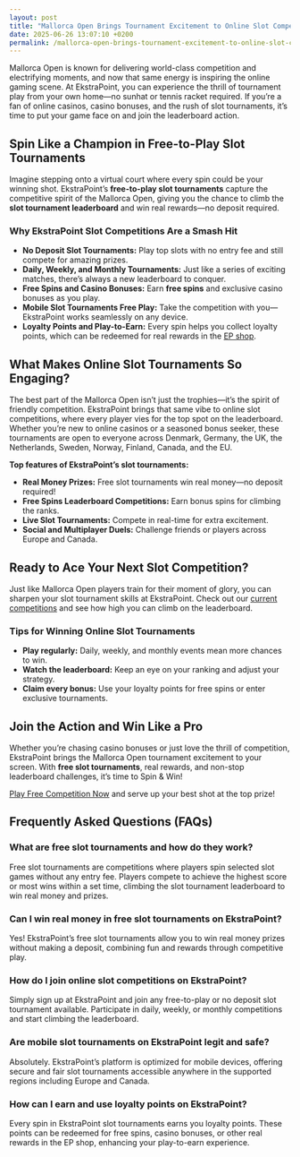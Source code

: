 ```yaml
---
layout: post
title: "Mallorca Open Brings Tournament Excitement to Online Slot Competitions"
date: 2025-06-26 13:07:10 +0200
permalink: /mallorca-open-brings-tournament-excitement-to-online-slot-competitions/
---
```

Mallorca Open is known for delivering world-class competition and electrifying moments, and now that same energy is inspiring the online gaming scene. At EkstraPoint, you can experience the thrill of tournament play from your own home—no sunhat or tennis racket required. If you’re a fan of online casinos, casino bonuses, and the rush of slot tournaments, it’s time to put your game face on and join the leaderboard action.

## Spin Like a Champion in Free-to-Play Slot Tournaments

Imagine stepping onto a virtual court where every spin could be your winning shot. EkstraPoint’s **free-to-play slot tournaments** capture the competitive spirit of the Mallorca Open, giving you the chance to climb the **slot tournament leaderboard** and win real rewards—no deposit required.

### Why EkstraPoint Slot Competitions Are a Smash Hit

- **No Deposit Slot Tournaments:** Play top slots with no entry fee and still compete for amazing prizes.
- **Daily, Weekly, and Monthly Tournaments:** Just like a series of exciting matches, there’s always a new leaderboard to conquer.
- **Free Spins and Casino Bonuses:** Earn **free spins** and exclusive casino bonuses as you play.
- **Mobile Slot Tournaments Free Play:** Take the competition with you—EkstraPoint works seamlessly on any device.
- **Loyalty Points and Play-to-Earn:** Every spin helps you collect loyalty points, which can be redeemed for real rewards in the [EP shop](https://ekstrapoint.com/shop).

## What Makes Online Slot Tournaments So Engaging?

The best part of the Mallorca Open isn’t just the trophies—it’s the spirit of friendly competition. EkstraPoint brings that same vibe to online slot competitions, where every player vies for the top spot on the leaderboard. Whether you’re new to online casinos or a seasoned bonus seeker, these tournaments are open to everyone across Denmark, Germany, the UK, the Netherlands, Sweden, Norway, Finland, Canada, and the EU.

**Top features of EkstraPoint’s slot tournaments:**

- **Real Money Prizes:** Free slot tournaments win real money—no deposit required!
- **Free Spins Leaderboard Competitions:** Earn bonus spins for climbing the ranks.
- **Live Slot Tournaments:** Compete in real-time for extra excitement.
- **Social and Multiplayer Duels:** Challenge friends or players across Europe and Canada.

## Ready to Ace Your Next Slot Competition?

Just like Mallorca Open players train for their moment of glory, you can sharpen your slot tournament skills at EkstraPoint. Check out our [current competitions](https://ekstrapoint.com/competitions) and see how high you can climb on the leaderboard.

### Tips for Winning Online Slot Tournaments

- **Play regularly:** Daily, weekly, and monthly events mean more chances to win.
- **Watch the leaderboard:** Keep an eye on your ranking and adjust your strategy.
- **Claim every bonus:** Use your loyalty points for free spins or enter exclusive tournaments.

## Join the Action and Win Like a Pro

Whether you’re chasing casino bonuses or just love the thrill of competition, EkstraPoint brings the Mallorca Open tournament excitement to your screen. With **free slot tournaments**, real rewards, and non-stop leaderboard challenges, it’s time to Spin & Win!

[Play Free Competition Now](https://ekstrapoint.com/competitions) and serve up your best shot at the top prize!

## Frequently Asked Questions (FAQs)

### What are free slot tournaments and how do they work?

Free slot tournaments are competitions where players spin selected slot games without any entry fee. Players compete to achieve the highest score or most wins within a set time, climbing the slot tournament leaderboard to win real money and prizes.

### Can I win real money in free slot tournaments on EkstraPoint?

Yes! EkstraPoint’s free slot tournaments allow you to win real money prizes without making a deposit, combining fun and rewards through competitive play.

### How do I join online slot competitions on EkstraPoint?

Simply sign up at EkstraPoint and join any free-to-play or no deposit slot tournament available. Participate in daily, weekly, or monthly competitions and start climbing the leaderboard.

### Are mobile slot tournaments on EkstraPoint legit and safe?

Absolutely. EkstraPoint’s platform is optimized for mobile devices, offering secure and fair slot tournaments accessible anywhere in the supported regions including Europe and Canada.

### How can I earn and use loyalty points on EkstraPoint?

Every spin in EkstraPoint slot tournaments earns you loyalty points. These points can be redeemed for free spins, casino bonuses, or other real rewards in the EP shop, enhancing your play-to-earn experience.

<script type="application/ld+json">
{
  "@context": "https://schema.org",
  "@type": "BlogPosting",
  "headline": "Mallorca Open Brings Tournament Excitement to Online Slot Competitions",
  "description": "Discover how EkstraPoint channels the excitement of the Mallorca Open into thrilling free-to-play slot tournaments with real rewards, no deposit bonuses, and leaderboard challenges across Europe and Canada.",
  "url": "https://ekstrapoint.com/competitions",
  "datePublished": "2024-06-01",
  "dateModified": "2024-06-01",
  "author": {
    "@type": "Person",
    "name": "EkstraPoint"
  },
  "publisher": {
    "@type": "Person",
    "name": "EkstraPoint"
  },
  "mainEntityOfPage": {
    "@type": "WebPage",
    "@id": "https://ekstrapoint.com/competitions"
  }
}
</script>

<script type="application/ld+json">
{
  "@context": "https://schema.org",
  "@type": "FAQPage",
  "mainEntity": [
    {
      "@type": "Question",
      "name": "What are free slot tournaments and how do they work?",
      "acceptedAnswer": {
        "@type": "Answer",
        "text": "Free slot tournaments are competitions where players spin selected slot games without any entry fee. Players compete to achieve the highest score or most wins within a set time, climbing the slot tournament leaderboard to win real money and prizes."
      }
    },
    {
      "@type": "Question",
      "name": "Can I win real money in free slot tournaments on EkstraPoint?",
      "acceptedAnswer": {
        "@type": "Answer",
        "text": "Yes! EkstraPoint’s free slot tournaments allow you to win real money prizes without making a deposit, combining fun and rewards through competitive play."
      }
    },
    {
      "@type": "Question",
      "name": "How do I join online slot competitions on EkstraPoint?",
      "acceptedAnswer": {
        "@type": "Answer",
        "text": "Simply sign up at EkstraPoint and join any free-to-play or no deposit slot tournament available. Participate in daily, weekly, or monthly competitions and start climbing the leaderboard."
      }
    },
    {
      "@type": "Question",
      "name": "Are mobile slot tournaments on EkstraPoint legit and safe?",
      "acceptedAnswer": {
        "@type": "Answer",
        "text": "Absolutely. EkstraPoint’s platform is optimized for mobile devices, offering secure and fair slot tournaments accessible anywhere in the supported regions including Europe and Canada."
      }
    },
    {
      "@type": "Question",
      "name": "How can I earn and use loyalty points on EkstraPoint?",
      "acceptedAnswer": {
        "@type": "Answer",
        "text": "Every spin in EkstraPoint slot tournaments earns you loyalty points. These points can be redeemed for free spins, casino bonuses, or other real rewards in the EP shop, enhancing your play-to-earn experience."
      }
    }
  ]
}
</script>